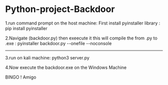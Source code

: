 # Python-project-Backdoor

1.run command prompt on the host machine:
First install pyinstaller library :
pip install pyinstaller

2.Navigate (backdoor.py) then exeecute it this will compile the from .py to .exe :
pyinstaller backdoor.py --onefile --noconsole 

---------------------------------------------------------------------------------------------------------------------------------
3.run on kali machine:
python3 server.py

4.Now execute the backdoor.exe on the Windows Machine

BINGO ! Amigo
